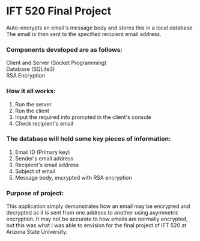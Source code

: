 # IFT 520 Final Project
Auto-encrypts an email's message body and stores this in a local database. The email is then sent to the specified recipient email address.

### Components developed are as follows: <br/>
Client and Server (Socket Programming) <br/>
Database (SQLite3) <br/>
RSA Encryption <br/>

### How it all works:
1) Run the server <br/>
2) Run the client
3) Input the required info prompted in the client's console
4) Check recipient's email

### The database will hold some key pieces of information:
1) Email ID (Primary key)
2) Sender's email address
3) Recipient's email address
4) Subject of email
5) Message body, encrypted with RSA encryption


### Purpose of project:
This application simply demonstrates how an email may be encrypted and decrypted as it is sent from one address to another using asymmetric encryption.
It may not be accurate to how emails are normally encrypted, but this was what I was able to envision for the final project of IFT 520 at Arizona State University.
